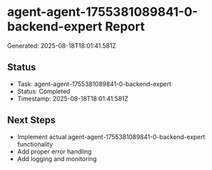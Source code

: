 # agent-agent-1755381089841-0-backend-expert Report

Generated: 2025-08-18T18:01:41.581Z

## Status
- Task: agent-agent-1755381089841-0-backend-expert
- Status: Completed
- Timestamp: 2025-08-18T18:01:41.581Z

## Next Steps
- Implement actual agent-agent-1755381089841-0-backend-expert functionality
- Add proper error handling
- Add logging and monitoring
